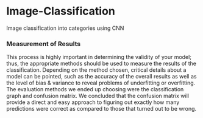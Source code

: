 # Image-Classification
Image classification into categories using CNN

<h3>Measurement of Results</h3>


This process is highly important in determining the validity of your model; thus, the appropriate 
methods should be used to measure the results of the classification. Depending on the method 
chosen, critical details about a model can be pointed, such as the accuracy of the overall results as 
well as the level of bias & variance to reveal problems of underfitting or overfitting. The evaluation 
methods we ended up choosing were the classification graph and confusion matrix. We concluded 
that the confusion matrix will provide a direct and easy approach to figuring out exactly how many 
predictions were correct as compared to those that turned out to be wrong. 
